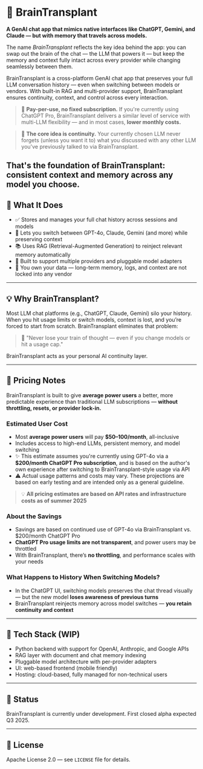 # 🧠 BrainTransplant

**A GenAI chat app that mimics native interfaces like ChatGPT, Gemini, and Claude — but with memory that travels across models.**

The name *BrainTransplant* reflects the key idea behind the app: you can swap out the brain of the chat — the LLM that powers it — but keep the memory and context fully intact across every provider while changing seamlessly between them.

BrainTransplant is a cross-platform GenAI chat app that preserves your full LLM conversation history — even when switching between models or vendors. With built-in RAG and multi-provider support, BrainTransplant ensures continuity, context, and control across every interaction.

> 📅 **Pay-per-use, no fixed subscription.** If you're currently using ChatGPT Pro, BrainTransplant delivers a similar level of service with multi-LLM flexibility — and in most cases, **lower monthly costs.**

> 🧠 **The core idea is continuity.** Your currently chosen LLM never forgets (unless you want it to) what you discussed with any other LLM you've previously talked to via BrainTransplant.

That's the foundation of BrainTransplant: consistent context and memory across any model you choose.
---

## 🚀 What It Does
- ✅ Stores and manages your full chat history across sessions and models
- 🔄 Lets you switch between GPT-4o, Claude, Gemini (and more) while preserving context
- 📚 Uses RAG (Retrieval-Augmented Generation) to reinject relevant memory automatically
- 🧩 Built to support multiple providers and pluggable model adapters
- 🔐 You own your data — long-term memory, logs, and context are not locked into any vendor

---

## 💡 Why BrainTransplant?
Most LLM chat platforms (e.g., ChatGPT, Claude, Gemini) silo your history. When you hit usage limits or switch models, context is lost, and you’re forced to start from scratch. BrainTransplant eliminates that problem:

> 💬 "Never lose your train of thought — even if you change models or hit a usage cap."

BrainTransplant acts as your personal AI continuity layer.

---

## 💸 Pricing Notes
BrainTransplant is built to give **average power users** a better, more predictable experience than traditional LLM subscriptions — **without throttling, resets, or provider lock-in.**

### Estimated User Cost
- Most **average power users** will pay **$50–100/month**, all-inclusive
- Includes access to high-end LLMs, persistent memory, and model switching
- ✨ This estimate assumes you're currently using GPT-4o via a **$200/month ChatGPT Pro subscription**, and is based on the author's own experience after switching to BrainTransplant-style usage via API
- ⚠️ Actual usage patterns and costs may vary. These projections are based on early testing and are intended only as a general guideline.

> 💡 **All pricing estimates are based on API rates and infrastructure costs as of summer 2025**

### About the Savings
- Savings are based on continued use of GPT-4o via BrainTransplant vs. $200/month ChatGPT Pro
- **ChatGPT Pro usage limits are not transparent**, and power users may be throttled
- With BrainTransplant, there’s **no throttling**, and performance scales with your needs

### What Happens to History When Switching Models?
- In the ChatGPT UI, switching models preserves the chat thread visually — but the new model **loses awareness of previous turns**
- BrainTransplant reinjects memory across model switches — **you retain continuity and context**

---

## 🔧 Tech Stack (WIP)
- Python backend with support for OpenAI, Anthropic, and Google APIs
- RAG layer with document and chat memory indexing
- Pluggable model architecture with per-provider adapters
- UI: web-based frontend (mobile friendly)
- Hosting: cloud-based, fully managed for non-technical users

---

## 📅 Status
BrainTransplant is currently under development. First closed alpha expected Q3 2025.

---

## 📜 License
Apache License 2.0 — see `LICENSE` file for details.
